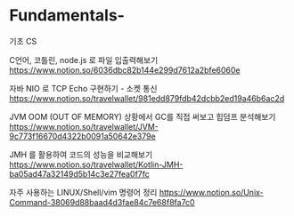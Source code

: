 # Fundamentals-
기초 CS

C언어, 코틀린, node.js 로 파일 입출력해보기 
https://www.notion.so/6036dbc82b144e299d7612a2bfe6060e

자바 NIO 로 TCP Echo 구현하기 - 소켓 통신
https://www.notion.so/travelwallet/981edd879fdb42dcbb2ed19a46b6ac2d

JVM OOM (OUT OF MEMORY) 상황에서 GC를 직접 써보고 힙덤프 분석해보기 
https://www.notion.so/travelwallet/JVM-9c773f16670d4322b0091a50642e379e

JMH 를 활용하여 코드의 성능을 비교해보기 
https://www.notion.so/travelwallet/Kotlin-JMH-ba05ad47a32149d5b14c3e27fea0f7fc

자주 사용하는 LINUX/Shell/vim 명령어 정리
https://www.notion.so/Unix-Command-38069d88baad4d3fae84c7e68f8fa7c0
